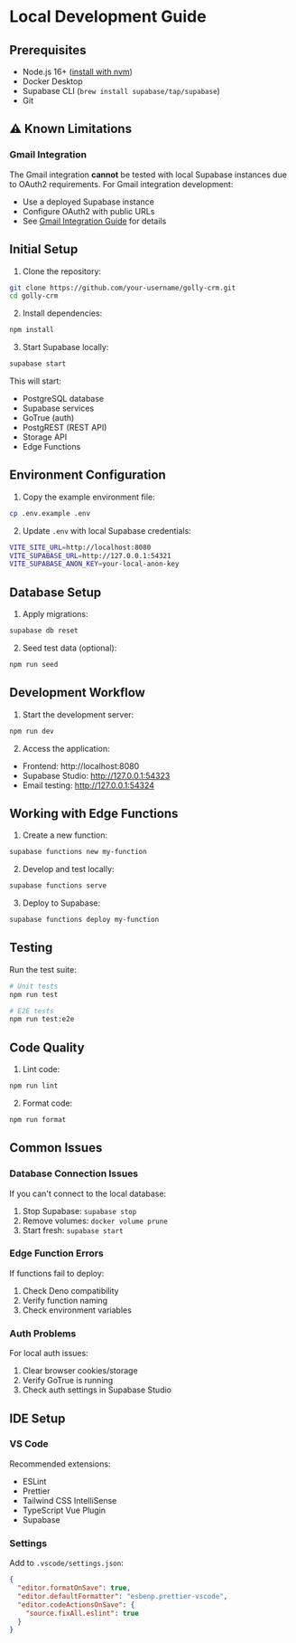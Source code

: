 # Local Development Guide

## Prerequisites

- Node.js 16+ ([install with nvm](https://github.com/nvm-sh/nvm#installing-and-updating))
- Docker Desktop
- Supabase CLI (`brew install supabase/tap/supabase`)
- Git

## ⚠️ Known Limitations

### Gmail Integration
The Gmail integration **cannot** be tested with local Supabase instances due to OAuth2 requirements. For Gmail integration development:
- Use a deployed Supabase instance
- Configure OAuth2 with public URLs
- See [Gmail Integration Guide](../features/gmail-integration.md) for details

## Initial Setup

1. Clone the repository:
```bash
git clone https://github.com/your-username/golly-crm.git
cd golly-crm
```

2. Install dependencies:
```bash
npm install
```

3. Start Supabase locally:
```bash
supabase start
```

This will start:
- PostgreSQL database
- Supabase services
- GoTrue (auth)
- PostgREST (REST API)
- Storage API
- Edge Functions

## Environment Configuration

1. Copy the example environment file:
```bash
cp .env.example .env
```

2. Update `.env` with local Supabase credentials:
```bash
VITE_SITE_URL=http://localhost:8080
VITE_SUPABASE_URL=http://127.0.0.1:54321
VITE_SUPABASE_ANON_KEY=your-local-anon-key
```

## Database Setup

1. Apply migrations:
```bash
supabase db reset
```

2. Seed test data (optional):
```bash
npm run seed
```

## Development Workflow

1. Start the development server:
```bash
npm run dev
```

2. Access the application:
- Frontend: http://localhost:8080
- Supabase Studio: http://127.0.0.1:54323
- Email testing: http://127.0.0.1:54324

## Working with Edge Functions

1. Create a new function:
```bash
supabase functions new my-function
```

2. Develop and test locally:
```bash
supabase functions serve
```

3. Deploy to Supabase:
```bash
supabase functions deploy my-function
```

## Testing

Run the test suite:
```bash
# Unit tests
npm run test

# E2E tests
npm run test:e2e
```

## Code Quality

1. Lint code:
```bash
npm run lint
```

2. Format code:
```bash
npm run format
```

## Common Issues

### Database Connection Issues

If you can't connect to the local database:
1. Stop Supabase: `supabase stop`
2. Remove volumes: `docker volume prune`
3. Start fresh: `supabase start`

### Edge Function Errors

If functions fail to deploy:
1. Check Deno compatibility
2. Verify function naming
3. Check environment variables

### Auth Problems

For local auth issues:
1. Clear browser cookies/storage
2. Verify GoTrue is running
3. Check auth settings in Supabase Studio

## IDE Setup

### VS Code

Recommended extensions:
- ESLint
- Prettier
- Tailwind CSS IntelliSense
- TypeScript Vue Plugin
- Supabase

### Settings

Add to `.vscode/settings.json`:
```json
{
  "editor.formatOnSave": true,
  "editor.defaultFormatter": "esbenp.prettier-vscode",
  "editor.codeActionsOnSave": {
    "source.fixAll.eslint": true
  }
}
```